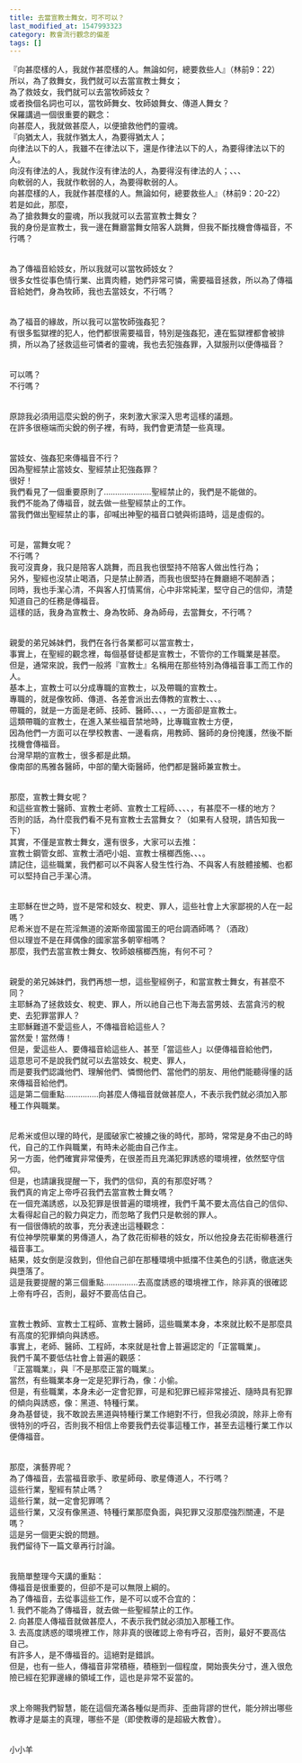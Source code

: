 ```yaml
---
title: 去當宣教士舞女，可不可以？
last_modified_at: 1547993323
category: 教會流行觀念的偏差
tags: []
---
```


<p>『向甚麼樣的人，我就作甚麼樣的人。無論如何，總要救些人』（林前9：22）<br/>所以，為了救舞女，我們就可以去當宣教士舞女；<br/>為了救妓女，我們就可以去當牧師妓女？<br/>或者換個名詞也可以，當牧師舞女、牧師娘舞女、傳道人舞女？<br/><!--more-->保羅講過一個很重要的觀念：<br/>向甚麼人，我就做甚麼人，以便搶救他們的靈魂。<br/>『向猶太人，我就作猶太人，為要得猶太人；<br/>向律法以下的人，我雖不在律法以下，還是作律法以下的人，為要得律法以下的人。<br/>向沒有律法的人，我就作沒有律法的人，為要得沒有律法的人；、、、<br/>向軟弱的人，我就作軟弱的人，為要得軟弱的人。<br/>向甚麼樣的人，我就作甚麼樣的人。無論如何，總要救些人』（林前9：20-22）<br/>若是如此，那麼，<br/>為了搶救舞女的靈魂，所以我就可以去當宣教士舞女？<br/>我的身份是宣教士，我一邊在舞廳當舞女陪客人跳舞，但我不斷找機會傳福音，不行嗎？<br/> <br/><br/>為了傳福音給妓女，所以我就可以當牧師妓女？<br/>很多女性從事色情行業、出賣肉體，她們非常可憐，需要福音拯救，所以為了傳福音給她們，身為牧師，我也去當妓女，不行嗎？<br/><br/><br/>為了福音的緣故，所以我可以當牧師強姦犯？<br/>有很多監獄裡的犯人，他們都很需要福音，特別是強姦犯，連在監獄裡都會被排擠，所以為了拯救這些可憐者的靈魂，我也去犯強姦罪，入獄服刑以便傳福音？<br/><br/><br/>可以嗎？<br/>不行嗎？<br/><br/><br/>原諒我必須用這麼尖銳的例子，來刺激大家深入思考這樣的議題。<br/>在許多很極端而尖銳的例子裡，有時，我們會更清楚一些真理。<br/><br/><br/>當妓女、強姦犯來傳福音不行？<br/>因為聖經禁止當妓女、聖經禁止犯強姦罪？<br/>很好！<br/>我們看見了一個重要原則了…………………聖經禁止的，我們是不能做的。<br/>我們不能為了傳福音，就去做一些聖經禁止的工作。<br/>當我們做出聖經禁止的事，卻喊出神聖的福音口號與術語時，這是虛假的。<br/><br/><br/>可是，當舞女呢？<br/>不行嗎？<br/>我可沒賣身，我只是陪客人跳舞，而且我也很堅持不陪客人做出性行為；<br/>另外，聖經也沒禁止喝酒，只是禁止醉酒，而我也很堅持在舞廳絕不喝醉酒；<br/>同時，我也手潔心清，不與客人打情罵俏，心中非常純潔，堅守自己的信仰，清楚知道自己的任務是傳福音。<br/>這樣的話，我身為宣教士、身為牧師、身為師母，去當舞女，不行嗎？<br/><br/><br/>親愛的弟兄姊妹們，我們在各行各業都可以當宣教士，<br/>事實上，在聖經的觀念裡，每個基督徒都是宣教士，不管你的工作職業是甚麼。<br/>但是，通常來說，我們一般將『宣教士』名稱用在那些特別為傳福音事工而工作的人。<br/>基本上，宣教士可以分成專職的宣教士，以及帶職的宣教士。<br/>專職的，就是像牧師、傳道、各差會派出去傳教的宣教士、、、。<br/>帶職的，就是一方面是老師、技師、醫師、、、，一方面卻是宣教士。<br/>這類帶職的宣教士，在進入某些福音禁地時，比專職宣教士方便，<br/>因為他們一方面可以在學校教書、一邊看病，用教師、醫師的身份掩護，然後不斷找機會傳福音。<br/>台灣早期的宣教士，很多都是此類。<br/>像南部的馬雅各醫師，中部的蘭大衛醫師，他們都是醫師兼宣教士。<br/><br/><br/>那麼，宣教士舞女呢？<br/>和這些宣教士醫師、宣教士老師、宣教士工程師、、、、，有甚麼不一樣的地方？<br/>否則的話，為什麼我們看不見有宣教士去當舞女？（如果有人發現，請告知我一下）<br/>其實，不僅是宣教士舞女，還有很多，大家可以去推：<br/>宣教士鋼管女郎、宣教士酒吧小姐、宣教士檳榔西施、、、。<br/>請記住，這些職業，我們都可以不與客人發生性行為、不與客人有肢體接觸、也都可以堅持自己手潔心清。<br/><br/><br/>主耶穌在世之時，豈不是常和妓女、稅吏、罪人，這些社會上大家鄙視的人在一起嗎？<br/>尼希米豈不是在荒淫無道的波斯帝國當國王的吧台調酒師嗎？（酒政）<br/>但以理豈不是在拜偶像的國家當多朝宰相嗎？<br/>那麼，我們去當宣教士舞女、牧師娘檳榔西施，有何不可？<br/><br/><br/>親愛的弟兄姊妹們，我們再想一想，這些聖經例子，和當宣教士舞女，有甚麼不同？<br/>主耶穌為了拯救妓女、稅吏、罪人，所以祂自己也下海去當男妓、去當貪污的稅吏、去犯罪當罪人？<br/>主耶穌難道不愛這些人，不傳福音給這些人？<br/>當然愛！當然傳！<br/>但是，愛這些人、要傳福音給這些人、甚至「當這些人」以便傳福音給他們，<br/>這意思可不是說我們就可以去當妓女、稅吏、罪人，<br/>而是要我們認識他們、理解他們、憐憫他們、當他們的朋友、用他們能聽得懂的話來傳福音給他們。<br/>這是第二個重點……………向甚麼人傳福音就做甚麼人，不表示我們就必須加入那種工作與職業。<br/><br/><br/>尼希米或但以理的時代，是國破家亡被擄之後的時代，那時，常常是身不由己的時代，自己的工作與職業，有時未必能由自己作主。<br/>另一方面，他們確實非常優秀，在很差而且充滿犯罪誘惑的環境裡，依然堅守信仰。<br/>但是，也請讓我提醒一下，我們的信仰，真的有那麼好嗎？<br/>我們真的肯定上帝呼召我們去當宣教士舞女嗎？<br/>在一個充滿誘惑，以及犯罪是很普遍的環境裡，我們千萬不要太高估自己的信仰、太看得起自己的毅力與定力，而忽略了我們只是軟弱的罪人。<br/>有一個很傳統的故事，充分表達出這種觀念：<br/>有位神學院畢業的男傳道人，為了救花街柳巷的妓女，所以他投身去花街柳巷進行福音事工。<br/>結果，妓女倒是沒救到，但他自己卻在那種環境中抵擋不住美色的引誘，徹底迷失與墮落了。<br/>這是我要提醒的第三個重點……………去高度誘惑的環境裡工作，除非真的很確認上帝有呼召，否則，最好不要高估自己。<br/><br/><br/>宣教士教師、宣教士工程師、宣教士醫師，這些職業本身，本來就比較不是那麼具有高度的犯罪傾向與誘惑。<br/>事實上，老師、醫師、工程師，本來就是社會上普遍認定的「正當職業」。<br/>我們千萬不要低估社會上普遍的觀感：<br/>『正當職業』，與『不是那麼正當的職業』。<br/>當然，有些職業本身一定是犯罪行為，像：小偷。<br/>但是，有些職業，本身未必一定會犯罪，可是和犯罪已經非常接近、隨時具有犯罪的傾向與誘惑，像：黑道、特種行業。<br/>身為基督徒，我不敢說去黑道與特種行業工作絕對不行，但我必須說，除非上帝有很特別的呼召，否則我不相信上帝要我們去從事這種工作，甚至去這種行業工作以便傳福音。<br/><br/><br/>那麼，演藝界呢？<br/>為了傳福音，去當福音歌手、歌星師母、歌星傳道人，不行嗎？<br/>這些行業，聖經有禁止嗎？<br/>這些行業，就一定會犯罪嗎？<br/>這些行業，又沒有像黑道、特種行業那麼負面，與犯罪又沒那麼強烈關連，不是嗎？<br/>這是另一個更尖銳的問題。<br/>我們留待下一篇文章再行討論。<br/><br/><br/>我簡單整理今天講的重點：<br/>傳福音是很重要的，但卻不是可以無限上綱的。<br/>為了傳福音，去從事這些工作，是不可以或不合宜的：<br/>1.	我們不能為了傳福音，就去做一些聖經禁止的工作。<br/>2.	向甚麼人傳福音就做甚麼人，不表示我們就必須加入那種工作。<br/>3.	去高度誘惑的環境裡工作，除非真的很確認上帝有呼召，否則，最好不要高估自己。<br/>有許多人，是不傳福音的。這絕對是錯誤。<br/>但是，也有一些人，傳福音非常積極，積極到一個程度，開始喪失分寸，進入很危險已經在犯罪邊緣的領域工作，這也是非常不妥當的。<br/><br/><br/>求上帝賜我們智慧，能在這個充滿各種似是而非、歪曲背謬的世代，能分辨出哪些教導才是屬主的真理，哪些不是（即使教導的是超級大教會）。<br/><br/><br/>小小羊<br/><br/></p><p> </p><br/><br/><br/>

